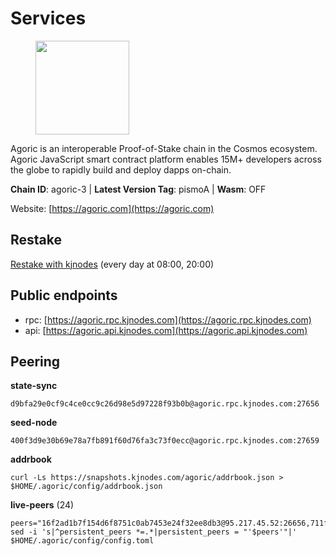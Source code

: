 # Services

<figure><img src="https://raw.githubusercontent.com/kj89/testnet_manuals/main/pingpub/logos/agoric.png" width="150" alt=""><figcaption></figcaption></figure>

Agoric is an interoperable Proof-of-Stake chain in the Cosmos ecosystem.  Agoric JavaScript smart contract platform enables 15M+ developers across the  globe to rapidly build and deploy dapps on-chain.

**Chain ID**: agoric-3 | **Latest Version Tag**: pismoA | **Wasm**: OFF

Website: [https://agoric.com](https://agoric.com)

## Restake

[Restake with kjnodes](https://restake.app/agoric/agoricvaloper1ku5sm2twlsywdrp4wz3kfwgyrtqtp0lpr3nvk8) (every day at 08:00, 20:00)
## Public endpoints

* rpc: [https://agoric.rpc.kjnodes.com](https://agoric.rpc.kjnodes.com)
* api: [https://agoric.api.kjnodes.com](https://agoric.api.kjnodes.com)

## Peering

**state-sync**

```
d9bfa29e0cf9c4ce0cc9c26d98e5d97228f93b0b@agoric.rpc.kjnodes.com:27656
```

**seed-node**

```
400f3d9e30b69e78a7fb891f60d76fa3c73f0ecc@agoric.rpc.kjnodes.com:27659
```

**addrbook**
```
curl -Ls https://snapshots.kjnodes.com/agoric/addrbook.json > $HOME/.agoric/config/addrbook.json
```

**live-peers** (24)
```
peers="16f2ad1b7f154d6f8751c0ab7453e24f32ee8db3@95.217.45.52:26656,711f6f36a6ec3924b6d721de6adce604092e59f2@116.202.226.169:26656,2aedd7163a8ee725507e461b13fb90c091ee1c42@128.0.51.32:26656,0837c0dac0bb15e79e64207bb0fa5a9a6fa42ad4@178.62.116.62:26656,d9bfa29e0cf9c4ce0cc9c26d98e5d97228f93b0b@65.109.88.38:27656,f1966845bebd30816f18635a20b86e6781211616@95.111.253.200:26656,0464c8dded70d01f5ab50a8d6047a6b27ddf2ccd@84.244.95.232:26656,4eea1e0a22d8d2ade108fc5f8e07d6d6e711e909@65.108.10.138:26656,a38a30c1dd31f63be2befd40b82964b215c3c288@165.22.251.28:26656,63bd6649f80362ce513027d99ef32c826fdbd259@45.9.62.136:26656,f095bb53006ebddcbbf29c8df70dddcba6419e36@142.93.145.13:26656,00dc1964683a005274c39d3f347e83a5651dd923@65.21.127.159:26656,c38608dc31dcb336600abdb85e6ff040f47aea00@159.203.187.36:26060,ca4c3b9d0cf78d934a3b972c328db2e4a9a66c42@64.32.40.134:26656,c84170667fcf54024b24f05b2f9dd6608570ac8c@157.90.35.145:28656,1d4d7b77e79c2dad9e8586df4f30c7b550f5d49b@3.8.160.134:26656,d56af8cb0716909f9b804e7dec8c1d34ae4eed16@65.108.142.81:26676,bb257b3a0829910477a3845430b6b1f7eb2b4235@34.146.189.78:26656,99968808ecae7bc41b14df3bcb51b724ee5f782f@134.209.154.162:26656,0f642db2770d4dd3e0d030b2f14f1365e40f3b38@185.146.148.101:26657,8c30ee29afc4b77cf98222edcc3fe823cf1e8306@195.201.106.244:26656,14c8fd41e030160bf28cb42ede8d6a0161563bfb@204.12.225.34:26656,aede0d57cd77051cf1270675fa770c22e8074501@64.32.40.117:26656,e70955351f601ea5be9a9bf41032949a777f31b3@207.244.255.229:10003"
sed -i 's|^persistent_peers *=.*|persistent_peers = "'$peers'"|' $HOME/.agoric/config/config.toml
```
